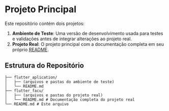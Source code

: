 # Projeto Principal

Este repositório contém dois projetos:

1. **Ambiente de Teste**: Uma versão de desenvolvimento usada para testes e validações antes de integrar alterações ao projeto real.
2. **Projeto Real**: O projeto principal com a documentação completa em seu próprio [README](./flutter_facu/).

## Estrutura do Repositório

```
├── flutter_aplication/
│   ├── (arquivos e pastas do ambiente de teste)
│   └── README.md
├── flutter_facu/
│   ├── (arquivos e pastas do projeto real)
│   └── README.md # Documentação completa do projeto real
└── README.md # Este arquivo
```
